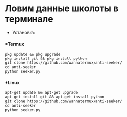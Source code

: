 # Ловим данные школоты в терминале

* Установка:

####  *Termux
```
pkg update && pkg upgrade
pkg install git && pkg install python
git clone https://github.com/wannatermux/anti-seeker/
cd anti-seeker
python seeker.py
```

####  *Linux

```
apt-get update && apt-get upgrade
apt-get install git && apt-get install python
git clone https://github.com/wannatermux/anti-seeker/
cd anti-seeker
python seeker.py
```
